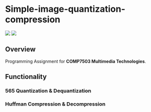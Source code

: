 # Simple-image-quantization-compression



![](https://img.shields.io/badge/Visual--Studio-2012-yellow.svg?style=flat-square) ![](https://img.shields.io/badge/MFC-unknown-lightgrey.svg?style=flat-square)



## Overview



Programming Assignment for **COMP7503 Multimedia Technologies**.



## Functionality



### 565 Quantization & Dequantization




### Huffman Compression & Decompression





